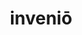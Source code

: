 ---
title: inveniō
meaning: to find
ch: [twelve, f1, f, 7r]
pos: verb
inf: invenīre
secondppstem: inven
infend: īre
thirdpp: invēnī
fourthpp: inventus
conjugation: fourth
derivative: invention
six: y
---
